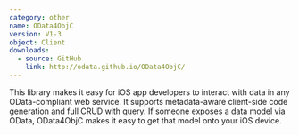 ```yaml
---
category: other
name: OData4ObjC
version: V1-3
object: Client
downloads:
  - source: GitHub
    link: http://odata.github.io/OData4ObjC/
---
```

This library makes it easy for iOS app developers to interact with data in any OData-compliant web service. It supports metadata-aware client-side code generation and full CRUD with query. If someone exposes a data model via OData, OData4ObjC makes it easy to get that model onto your iOS device.
